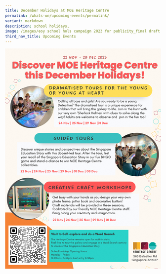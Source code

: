 ```yaml
---
title: December Holidays at MOE Heritage Centre
permalink: /whats-on/upcoming-events/permalink/
variant: markdown
description: school holidays,
image: /images/eoy school hols campaign 2023 for publicity_final draft.png
third_nav_title: Upcoming Events
---
```

![](/images/December_Holidays_Campaign_2023.png)